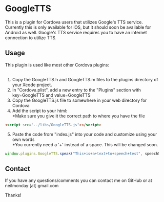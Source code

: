 GoogleTTS
==========

This is a plugin for Cordova users that utilizes Google's TTS service. Currently this is only available for iOS, but it should soon be available for Android as well. Google's TTS service requires you to have an internet connection to utilize TTS.

Usage
----------

This plugin is used like most other Cordova plugins:<br/>
<br/>
1) Copy the GoogleTTS.h and GoogleTTS.m files to the plugins directory of your Xcode project.<br/>
2) In "Cordova.plist", add a new entry to the "Plugins" section with key=GoogleTTS and value=GoogleTTS<br/>
3) Copy the GoogleTTS.js file to somewhere in your web directory for Cordova<br/>
4) Add the script to your html:<br/>
*Make sure you give it the correct path to where you have the file
```html
<script src="../libs/GoogleTTS.js"></script>
```
5) Paste the code from "index.js" into your code and customize using your own words<br/>
*You currently need a '+' instead of a space. This will be changed soon.
```javascript
window.plugins.GoogleTTS.speak("This+is+a+text+to+speech+test", speechSuccess, speechFail);
```

Contact
----------

If you have any questions/comments you can contact me on GitHub or at neilmonday [at] gmail.com

Thanks!